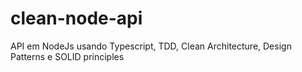 # clean-node-api
API em NodeJs usando Typescript, TDD, Clean Architecture, Design Patterns e SOLID principles 
